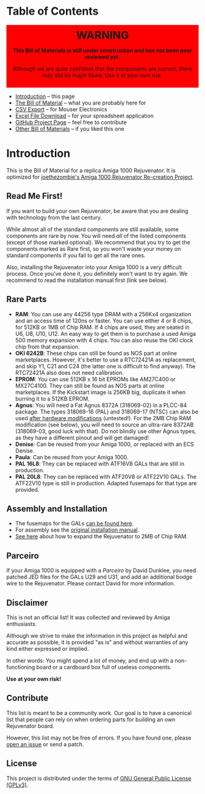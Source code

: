 # Table of Contents

<div style="background-color:red;padding:10px;text-align:center">
<div style="font-size:200%;font-weight:bold">WARNING</div>
<p style="font-weight:bold">This Bill of Materials is still under construction and has not been peer reviewed yet.</p>
<p>Although we are quite confident that the components are correct, there may still be major flaws. Use it at your own risk.</p>
</div>

<div class="toc"><ul>
  <li><a href="index.html">Introduction</a> &ndash; this page</li>
  <li><a href="rejuvenator-bom.html">The Bill of Material</a> &ndash; what you are probably here for</li>
  <li><a href="csv.html">CSV Export</a> &ndash; for Mouser Electronics</li>
  <li><a href="rejuvenator-bom.xlsx">Excel File Download</a> &ndash; for your spreadsheet application</li>
  <li><a href="https://github.com/shred/rejuvenator-bom">GitHub Project Page</a> &ndash; feel free to contribute</li>
  <li><a href="other.html">Other Bill of Materials</a> &ndash; if you liked this one</li>
</ul></div>

# Introduction

This is the Bill of Material for a replica Amiga 1000 Rejuvenator. It is optimized for [joethezombie's Amiga 1000 Rejuvenator Re-creation Project](https://github.com/joethezombie/Amiga-1000-Rejuvenator).

## Read Me First!

If you want to build your own Rejuvenator, be aware that you are dealing with technology from the last century.

While almost all of the standard components are still available, some components are rare by now. You will need *all* of the listed components (except of those marked optional). We recommend that you try to get the components marked as <span class="rare">Rare</span> first, so you won't waste your money on standard components if you fail to get all the rare ones.

Also, installing the Rejuvenator into your Amiga 1000 is a very difficult process. Once you've done it, you definitely won't want to try again. We recommend to read the installation manual first (link see below).

## Rare Parts

* **RAM**: You can use any 44256 type DRAM with a 256Kx4 organization and an access time of 120ns or faster. You can use either 4 or 8 chips, for 512KB or 1MB of Chip RAM. If 4 chips are used, they are seated in U6, U8, U10, U12. An easy way to get them is to purchase a used Amiga 500 memory expansion with 4 chips. You can also reuse the OKI clock chip from that expansion.
* **OKI 6242B**: These chips can still be found as NOS part at online marketplaces. However, it's better to use a RTC72421A as replacement, and skip Y1, C21 and C24 (the latter one is difficult to find anyway). The RTC72421A also does not need calibration.
* **EPROM**: You can use 512KB x 16 bit EPROMs like AM27C400 or MX27C4100. They can still be found as NOS parts at online marketplaces. If the Kickstart image is 256KB big, duplicate it when burning it to a 512KB EPROM.
* **Agnus**: You will need a Fat Agnus 8372A (318069-02) in a PLCC-84 package. The types 318069-16 (PAL) and 318069-17 (NTSC) can also be used [after hardware modifications](https://www.amigawiki.org/lib/exe/fetch.php?media=de:parts:agnus_reworks.pdf) (untested!). For the 2MB Chip RAM modification (see below), you will need to source an ultra-rare 8372AB (318069-03, good luck with that). Do not blindly use other Agnus types, as they have a different pinout and will get damaged!
* **Denise**: Can be reused from your Amiga 1000, or replaced with an ECS Denise.
* **Paula**: Can be reused from your Amiga 1000.
* **PAL 16L8**: They can be replaced with ATF16V8 GALs that are still in production.
* **PAL 20L8**: They can be replaced with ATF20V8 or ATF22V10 GALs. The ATF22V10 type is still in production. Adapted fusemaps for that type are provided.

## Assembly and Installation

* The fusemaps for the GALs [can be found here](https://github.com/joethezombie/Amiga-1000-Rejuvenator/tree/master/PLD/Rejuvenator).
* For assembly see the [original installation manual](http://amiga.resource.cx/manual/Rejuvenator.pdf).
* [See here](https://www.amigalove.com/viewtopic.php?t=749) about how to expand the Rejuvenator to 2MB of Chip RAM.

## Parceiro

If your Amiga 1000 is equipped with a *Parceiro* by David Dunklee, you need patched JED files for the GALs U29 and U31, and add an additional bodge wire to the Rejuvenator. Please contact David for more information.

## Disclaimer

This is not an official list! It was collected and reviewed by Amiga enthusiasts.

Although we strive to make the information in this project as helpful and accurate as possible, it is provided "as is" and without warranties of any kind either expressed or implied.

In other words: You might spend a lot of money, and end up with a non-functioning board or a cardboard box full of useless components.

**Use at your own risk!**

## Contribute

This list is meant to be a community work. Our goal is to have a canonical list that people can rely on when ordering parts for building an own Rejuvenator board.

However, this list may not be free of errors. If you have found one, please [open an issue](https://github.com/shred/rejuvenator-bom/issues) or send a patch.

## License

This project is distributed under the terms of [GNU General Public License (GPLv3)](https://www.gnu.org/licenses/gpl-3.0.en.html#content).

